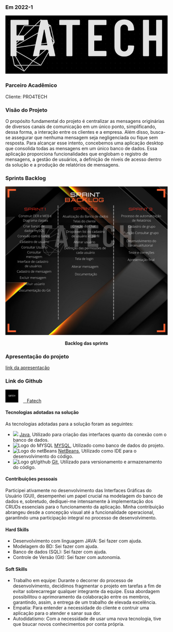 ### Em 2022-1
![Logo do projeto](/img/logo.jpeg)

### Parceiro Acadêmico

Cliente: PRO4TECH

### Visão do Projeto

O propósito fundamental do projeto é centralizar as mensagens originárias de diversos canais de comunicação em um único ponto, simplificando, dessa forma, a interação entre os clientes e a empresa. Além disso, busca-se assegurar que nenhuma mensagem seja negligenciada ou fique sem resposta. Para alcançar esse intento, concebemos uma aplicação desktop que consolida todas as mensagens em um único banco de dados. Essa aplicação proporciona funcionalidades que englobam o registro de mensagens, a gestão de usuários, a definição de níveis de acesso dentro da solução e a produção de relatórios de mensagens.

### Sprints Backlog

<p align="center">
	<img src="/img/backlog2.png" alt="Backlog das sprints">
	<p align="center"><strong>Backlog das sprints</strong></p>
</p>

### Apresentação do projeto
[link da apresentação](https://drive.google.com/file/d/16iggC4njt9wMS8JhU1LAKnqJ4V-naP-6/view)



### Link do Github
<a href="https://github.com/4-Fatech/API-2Semestre" target="_blank"><img src="/img/logoGit.png" alt="Logo do Github" width="40" style="margin: 0px 15px 0px 0px;" /><span>&nbsp;&nbsp;&nbsp;</span><span>Fatech</span></a>

#### Tecnologias adotadas na solução

As tecnologias adotadas para a solução foram as seguintes:  
* <img src="https://cdn.jsdelivr.net/gh/devicons/devicon/icons/java/java-original.svg" width="200" /> [Java](https://www.java.com/pt-BR/), Utilizado para criação das interfaces quanto da conexão com o banco de dados.
* <img src="https://ucarecdn.com/0295176b-b17a-4106-b3b0-5bf2b14365e6/" alt="Logo do MYSQL" width="200" /> [MYSQL](https://www.mysql.com/), Utilizado como banco de dados do projeto.
* <img src="https://upload.wikimedia.org/wikipedia/commons/thumb/9/98/Apache_NetBeans_Logo.svg/1776px-Apache_NetBeans_Logo.svg.png" alt="Logo do netBeans" width="200" /> [NetBeans](https://netbeans.apache.org/), Utilizado como IDE para o desenvolvimento do código.
* <img src="https://skillicons.dev/icons?i=git,github" alt="Logo git/github" width="200" /> [Git](https://git-scm.com/doc),  Utilizado para versionamento e armazenamento do código.


#### Contribuições pessoais

Participei ativamente no desenvolvimento das Interfaces Gráficas do Usuário (GUI), desempenhei um papel crucial na modelagem do banco de dados e, sobretudo, dediquei-me intensamente à implementação dos CRUDs essenciais para o funcionamento da aplicação. Minha contribuição abrangeu desde a concepção visual até a funcionalidade operacional, garantindo uma participação integral no processo de desenvolvimento.

#### Hard Skills

* Desenvolvimento com linguagem JAVA: Sei fazer com ajuda.
* Modelagem do BD: Sei fazer com ajuda.
* Banco de dados (SQL): Sei fazer com ajuda.
* Controle de Versão (Git): Sei fazer com autonomia.

#### Soft Skills  

* Trabalho em equipe: Durante o decorrer do processo de desenvolvimento, decidimos fragmentar o projeto em tarefas a fim de evitar sobrecarregar qualquer integrante da equipe. Essa abordagem possibilitou o aprimoramento da colaboração entre os membros, garantindo, assim, a entrega de um trabalho de elevada excelência.
* Empatia: Para entender a necessidade do cliente e contruir uma aplicação para o atender e sanar sua dor.
* Autodidatismo: Com a necessidade de usar uma nova tecnologia, tive que bsucar novos conhecimentos por conta própria.

##
